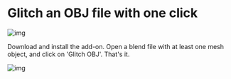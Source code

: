 # Glitch an OBJ file with one click

![img](https://github.com/hanswillem/Blender_Add-on_Glitch_OBJ/blob/master/example_img.png)

Download and install the add-on. Open a blend file with at least one mesh object, and click on 'Glitch OBJ'. That's it.

![img](https://github.com/hanswillem/Blender_Add-on_Glitch_OBJ/blob/master/messing_with_obj.png)
